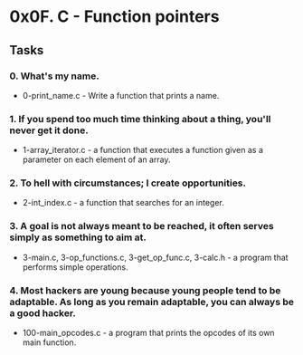 # 0x0F. C - Function pointers
## Tasks
### 0. What's my name.
- 0-print_name.c - Write a function that prints a name.

### 1. If you spend too much time thinking about a thing, you'll never get it done.
- 1-array_iterator.c - a function that executes a function given as a parameter on each element of an array.

### 2. To hell with circumstances; I create opportunities.
- 2-int_index.c - a function that searches for an integer.

### 3. A goal is not always meant to be reached, it often serves simply as something to aim at.
- 3-main.c, 3-op_functions.c, 3-get_op_func.c, 3-calc.h - a program that performs simple operations.

### 4. Most hackers are young because young people tend to be adaptable. As long as you remain adaptable, you can always be a good hacker.
- 100-main_opcodes.c - a program that prints the opcodes of its own main function.

